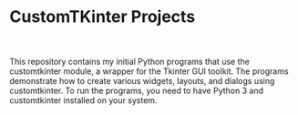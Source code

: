 # CustomTKinter Projects
<br>
<br>
This repository contains my initial Python programs that use the customtkinter module, a wrapper for the Tkinter GUI toolkit. The programs demonstrate how to create various widgets, layouts, and dialogs using customtkinter. To run the programs, you need to have Python 3 and customtkinter installed on your system.